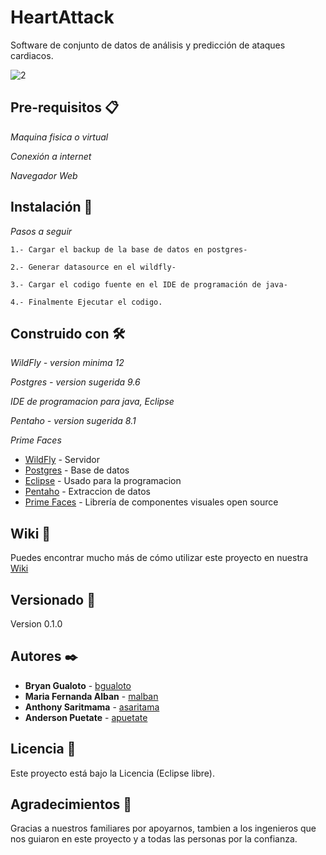 # HeartAttack
Software de conjunto de datos de análisis y predicción de ataques cardiacos.

![2](https://user-images.githubusercontent.com/85709548/121602453-ef693580-ca0c-11eb-8358-4322ff7bb4d3.jpg)


## Pre-requisitos 📋

_Maquina fisica o virtual_

_Conexión a internet_

_Navegador Web_


## Instalación 🔧
 _Pasos a seguir_
```
1.- Cargar el backup de la base de datos en postgres-
```

```
2.- Generar datasource en el wildfly-
```

```
3.- Cargar el codigo fuente en el IDE de programación de java-
```
```
4.- Finalmente Ejecutar el codigo.
```

## Construido con 🛠️

_WildFly - version minima 12_

_Postgres - version sugerida 9.6_

_IDE de programacion para java, Eclipse_

_Pentaho - version sugerida 8.1_

_Prime Faces_

* [WildFly](https://www.wildfly.org/downloads/) - Servidor
* [Postgres](https://www.postgresql.org/download/) - Base de datos
* [Eclipse](https://www.eclipse.org/downloads/) - Usado para la programacion
* [Pentaho](https://sourceforge.net/projects/pentaho/) - Extraccion de datos
* [Prime Faces](https://www.primefaces.org/downloads/) - Librería de componentes visuales open source

## Wiki 📖

Puedes encontrar mucho más de cómo utilizar este proyecto en nuestra [Wiki](https://github.com/tu/proyecto/wiki)

## Versionado 📌

Version 0.1.0

## Autores ✒️

* **Bryan Gualoto** - [bgualoto](https://github.com/bgualoto)
* **Maria Fernanda Alban** - [malban](#fulanito-de-tal)
* **Anthony Saritmama** - [asaritama](https://github.com/villanuevand)
* **Anderson Puetate** - [apuetate](#fulanito-de-tal)


## Licencia 📄

Este proyecto está bajo la Licencia (Eclipse libre).

## Agradecimientos 📄

Gracias a nuestros familiares por apoyarnos, tambien a los ingenieros que nos guiaron en este proyecto y a todas las personas por la confianza.
